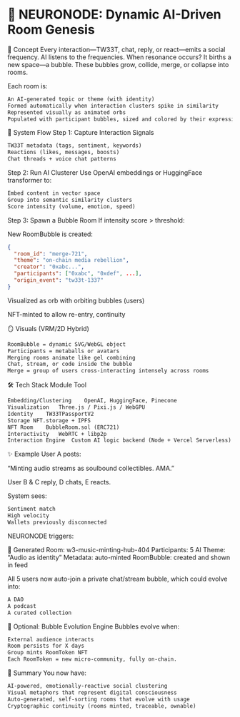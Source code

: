 # 🧠 NEURONODE: Dynamic AI-Driven Room Genesis
🔮 Concept
Every interaction—TW33T, chat, reply, or react—emits a social frequency.
AI listens to the frequencies.
When resonance occurs? It births a new space—a bubble.
These bubbles grow, collide, merge, or collapse into rooms.

Each room is:
```txt
An AI-generated topic or theme (with identity)
Formed automatically when interaction clusters spike in similarity
Represented visually as animated orbs
Populated with participant bubbles, sized and colored by their expression energy
```
🔁 System Flow
Step 1: Capture Interaction Signals
```txt
TW33T metadata (tags, sentiment, keywords)
Reactions (likes, messages, boosts)
Chat threads + voice chat patterns
```
Step 2: Run AI Clusterer
Use OpenAI embeddings or HuggingFace transformer to:
```txt
Embed content in vector space
Group into semantic similarity clusters
Score intensity (volume, emotion, speed)
``` 
Step 3: Spawn a Bubble Room
If intensity score > threshold:

New RoomBubble is created:
```json
{
  "room_id": "merge-721",
  "theme": "on-chain media rebellion",
  "creator": "0xabc...",
  "participants": ["0xabc", "0xdef", ...],
  "origin_event": "tw33t-1337"
}
```
Visualized as orb with orbiting bubbles (users)

NFT-minted to allow re-entry, continuity

🪞 Visuals (VRM/2D Hybrid)
```txt
RoomBubble = dynamic SVG/WebGL object
Participants = metaballs or avatars
Merging rooms animate like gel combining
Chat, stream, or code inside the bubble
Merge = group of users cross-interacting intensely across rooms
```
🛠️ Tech Stack
Module	Tool
```txt
Embedding/Clustering	OpenAI, HuggingFace, Pinecone
Visualization	Three.js / Pixi.js / WebGPU
Identity	TW33TPassportV2
Storage	NFT.storage + IPFS
NFT Room	BubbleRoom.sol (ERC721)
Interactivity	WebRTC + libp2p
Interaction Engine	Custom AI logic backend (Node + Vercel Serverless)
```
✨ Example
User A posts:

“Minting audio streams as soulbound collectibles. AMA.”

User B & C reply, D chats, E reacts.

System sees:
```txt
Sentiment match
High velocity
Wallets previously disconnected
```
NEURONODE triggers:

🔮 Generated Room: w3-music-minting-hub-404
Participants: 5
AI Theme: “Audio as identity”
Metadata: auto-minted
RoomBubble: created and shown in feed

All 5 users now auto-join a private chat/stream bubble, which could evolve into:
```txt
A DAO
A podcast
A curated collection
```
🧬 Optional: Bubble Evolution Engine
Bubbles evolve when:
```txt
External audience interacts
Room persists for X days
Group mints RoomToken NFT
Each RoomToken = new micro-community, fully on-chain.
```
🧠 Summary
You now have:
```txt
AI-powered, emotionally-reactive social clustering
Visual metaphors that represent digital consciousness
Auto-generated, self-sorting rooms that evolve with usage
Cryptographic continuity (rooms minted, traceable, ownable)
```
